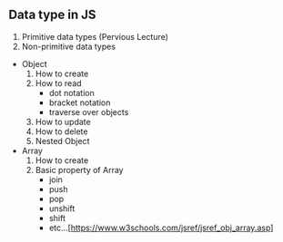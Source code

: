 ## Data type in JS

1. Primitive data types (Pervious Lecture)
2. Non-primitive data types

- Object
   1. How to create
   2. How to read
      - dot notation
      - bracket notation
      - traverse over objects
   3. How to update
   4. How to delete
   5. Nested Object
- Array
  1. How to create
  2. Basic property of Array
     - join
     - push
     - pop
     - unshift
     - shift
     - etc...[https://www.w3schools.com/jsref/jsref_obj_array.asp]
